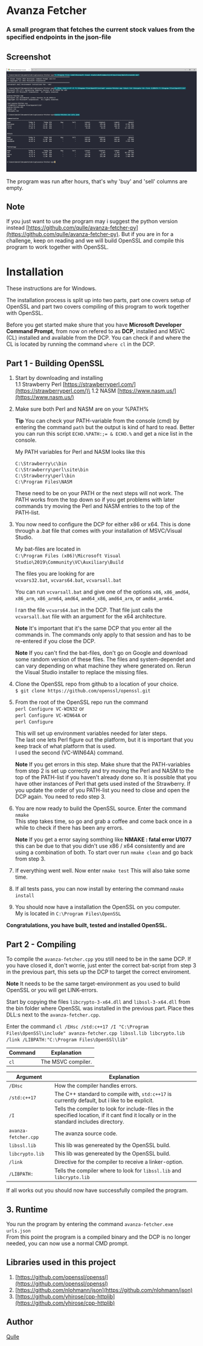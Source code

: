 # Avanza Fetcher
### A small program that fetches the current stock values from the specified endpoints in the json-file

## Screenshot
![Screenshot of the program](images/result.png?raw=true "Screenshot of the program")

The program was run after hours, that's why 'buy' and 'sell' columns are empty.

## Note
If you just want to use the program may i suggest the python version instead [https://github.com/qulle/avanza-fetcher-py](https://github.com/qulle/avanza-fetcher-py). But if you are in for a challenge, keep on reading and we will build OpenSSL and compile this program to work together with OpenSSL.

# Installation
These instructions are for Windows.

The installation process is split up into two parts, part one covers setup of OpenSSL and part two covers compiling of this program to work together with OpenSSL.

Before you get started make shure that you have **Microsoft Developer Command Prompt**, from now on refered to as **DCP**, installed and MSVC (CL) installed and available from the DCP. You can check if and where the CL is located by running the command `where cl` in the DCP.

## Part 1 - Building OpenSSL
1. Start by downloading and installing\
    1.1 Strawberry Perl [https://strawberryperl.com/](https://strawberryperl.com/)\
    1.2 NASM [https://www.nasm.us/](https://www.nasm.us/)

2. Make sure both Perl and NASM are on your %PATH%

    **Tip** You can check your PATH-variable from the console (cmd) by entering the command `path` but the output is kind of hard to read. Better you can run this script `ECHO.%PATH:;= & ECHO.%` and get a nice list in the console. 
    
    My PATH variables for Perl and NASM looks like this
    ```
    C:\Strawberry\c\bin
    C:\Strawberry\perl\site\bin
    C:\Strawberry\perl\bin
    C:\Program Files\NASM
    ```
    These need to be on your PATH or the next steps will not work. The PATH works from the top down so if you get problems with later commands try moving the Perl and NASM entries to the top of the PATH-list.

3. You now need to configure the DCP for either x86 or x64. This is done through a .bat file that comes with your installation of MSVC/Visual Studio.

    My bat-files are located in\
    `C:\Program Files (x86)\Microsoft Visual Studio\2019\Community\VC\Auxiliary\Build`

    The files you are looking for are\
    `vcvars32.bat`, `vcvars64.bat`, `vcvarsall.bat`
    
    You can run `vcvarsall.bat` and give one of the options `x86`, `x86_amd64`, `x86_arm`, `x86_arm64`, `amd64`, `amd64_x86`, `amd64_arm`, or `amd64_arm64`.
    
    I ran the file `vcvars64.bat` in the DCP. That file just calls the `vcvarsall.bat` file with an argument for the x64 architecture.

    **Note** It's important that it's the same DCP that you enter all the commands in. The commands only apply to that session and has to be re-entered if you close the DCP.
    
    **Note** If you can't find the bat-files, don't go on Google and download some random version of these files. The files and system-dependet and can vary depending on what machine they where generated on. Rerun the Visual Studio installer to replace the missing files.

4. Clone the OpenSSL repo from github to a location of your choice.\
    `$ git clone https://github.com/openssl/openssl.git`

5. From the root of the OpenSSL repo run the command\
    `perl Configure VC-WIN32`  or\
    `perl Configure VC-WIN64A` or\
    `perl Configure`

    This will set up environment variables needed for later steps.\
    The last one lets Perl figure out the platform, but it is important that you keep track of what platform that is used.\
    I used the second (VC-WIN64A) command.

    **Note** If you get errors in this step. Make shure that the PATH-variables from step 2 is set up correctly and try moving the Perl and NASM to the top of the PATH-list if you haven't already done so. It is possible that you have other instances of Perl that gets used insted of the Strawberry. If you update the order of you PATH-list you need to close and open the DCP again. You need to redo step 3.

6. You are now ready to build the OpenSSL source. Enter the command `nmake`\
    This step takes time, so go and grab a coffee and come back once in a while to check if there has been any errors.
    
    **Note** If you get a error saying somthing like **NMAKE : fatal error U1077** this can be due to that you didn't use x86 / x64 consistently and are using a combination of both. To start over run `nmake clean` and go back from step 3.

7. If everything went well. Now enter `nmake test` This will also take some time.

8. If all tests pass, you can now install by entering the command  `nmake install`

9. You should now have a installation the OpenSSL on you computer.\
    My is located in `C:\Program Files\OpenSSL`

**Congratulations, you have built, tested and installed OpenSSL.**

## Part 2 - Compiling 
To compile the `avanza-fetcher.cpp` you still need to be in the same DCP. If you have closed it, don't worrie, just enter the correct bat-script from step 3 in the previous part, this sets up the DCP to target the correct enviroment.

**Note** It needs to be the same target-environment as you used to build OpenSSL or you will get LINK-errors.

Start by copying the files `libcrypto-3-x64.dll` and `libssl-3-x64.dll` from the bin folder where OpenSSL was installed in the previous part. Place thes DLL:s next to the `avanza-fetcher.cpp`.

Enter the command `cl /EHsc /std:c++17 /I "C:\Program Files\OpenSSl\include" avanza-fetcher.cpp libssl.lib libcrypto.lib /link /LIBPATH:"C:\Program Files\OpenSSl\lib"`
 
| Command       | Explanation   |
| ------------- | ------------- |
| `cl`          | The MSVC compiler. |

| Argument      | Explanation   |
| ------------- | ------------- |
| `/EHsc`       | How the compiler handles errors. |
| `/std:c++17`  | The C++ standard to compile with, `std:c++17` is currently default, but i like to be explicit. |
| `/I`          | Tells the compiler to look for include-files in the specified location, if it cant find it locally or in the standard includes directory. |
| `avanza-fetcher.cpp` | The avanza source code. |
| `libssl.lib`    | This lib was genereated by the OpenSSL build. |
| `libcrypto.lib` | This lib was genereated by the OpenSSL build. |
| `/link`         | Directive for the compiler to receive a linker-option. |
| `/LIBPATH:`     | Tells the compiler where to look for `libssl.lib` and `libcrypto.lib` |

If all works out you should now have successfully compiled the program.
 
## 3. Runtime
You run the program by entering the command `avanza-fetcher.exe urls.json`\
From this point the program is a compiled binary and the DCP is no longer needed, you can now use a normal CMD prompt.

## Libraries used in this project
1. [https://github.com/openssl/openssl](https://github.com/openssl/openssl) 
2. [https://github.com/nlohmann/json](https://github.com/nlohmann/json)
3. [https://github.com/yhirose/cpp-httplib](https://github.com/yhirose/cpp-httplib)

## Author
[Qulle](https://github.com/qulle/)